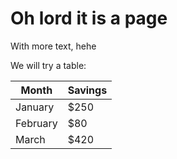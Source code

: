 # Oh lord it is a page
With more text, hehe

We will try a table:

| Month    | Savings |
| -------- | ------- |
| January  | $250    |
| February | $80     |
| March    | $420    |